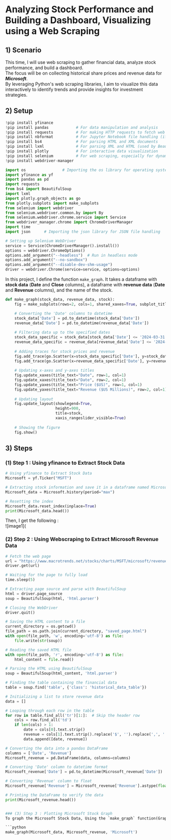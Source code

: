 # Analyzing Stock Performance and Building a Dashboard, Visualizing using a Web Scraping
## 1) Scenario
This time, I will use web scraping to gather financial data, analyze stock performance, and build a dashboard.    
The focus will be on collecting historical share prices and revenue data for ***Microsoft***.    
By leveraging Python's web scraping libraries, I aim to visualize this data interactively to identify trends and provide insights for investment strategies.

## 2) Setup
```python
!pip install yfinance
!pip install pandas            # For data manipulation and analysis
!pip install requests          # For making HTTP requests to fetch web pages
!pip install nbformat          # For Jupyter Notebook file handling (if needed)
!pip install bs4               # For parsing HTML and XML documents
!pip install lxml              # For parsing XML and HTML (used by BeautifulSoup)
!pip install plotly            # For interactive data visualization
!pip install selenium          # For web scraping, especially for dynamically loaded content
!pip install webdriver-manager
```
```python
import os                # Importing the os library for operating system interactions
import yfinance as yf
import pandas as pd
import requests
from bs4 import BeautifulSoup
import lxml
import plotly.graph_objects as go
from plotly.subplots import make_subplots
from selenium import webdriver
from selenium.webdriver.common.by import By
from selenium.webdriver.chrome.service import Service
from webdriver_manager.chrome import ChromeDriverManager
import time
import json      # Importing the json library for JSON file handling
```
```python
# Setting up Selenium WebDriver
service = Service(ChromeDriverManager().install())
options = webdriver.ChromeOptions()
options.add_argument("--headless")  # Run in headless mode
options.add_argument("--no-sandbox")
options.add_argument("--disable-dev-shm-usage")
driver = webdriver.Chrome(service=service, options=options)
```
In this project, I define the function `make_graph`. It takes a dataframe with **stock data** (**Date** and **Close** columns), a dataframe with **revenue data** (**Date** and **Revenue** columns), and the name of the stock.
```python
def make_graph(stock_data, revenue_data, stock):
    fig = make_subplots(rows=2, cols=1, shared_xaxes=True, subplot_titles=("Historical Share Price", "Historical Revenue"), vertical_spacing = .3)

    # Converting the 'Date' columns to datetime
    stock_data['Date'] = pd.to_datetime(stock_data['Date'])
    revenue_data['Date'] = pd.to_datetime(revenue_data['Date'])
    
    # Filtering data up to the specified dates
    stock_data_specific = stock_data[stock_data['Date'] <= '2024-03-31']
    revenue_data_specific = revenue_data[revenue_data['Date'] <= '2024-03-31']
    
    # Adding traces for stock prices and revenue
    fig.add_trace(go.Scatter(x=stock_data_specific['Date'], y=stock_data_specific['Close'].astype("float"), name="Share Price"), row=1, col=1)
    fig.add_trace(go.Scatter(x=revenue_data_specific['Date'], y=revenue_data_specific['Revenue'].astype("float"), name="Revenue"), row=2, col=1)
    
    # Updating x-axes and y-axes titles
    fig.update_xaxes(title_text="Date", row=1, col=1)
    fig.update_xaxes(title_text="Date", row=2, col=1)
    fig.update_yaxes(title_text="Price ($US)", row=1, col=1)
    fig.update_yaxes(title_text="Revenue ($US Millions)", row=2, col=1)
    
    # Updating layout
    fig.update_layout(showlegend=True,
                      height=900,
                      title=stock,
                      xaxis_rangeslider_visible=True)
    
    # Showing the figure
    fig.show()
```

## 3) Steps
### (1) Step 1 : Using yfinance to Extract Stock Data    
```python
# Using yfinance to Extract Stock Data
Microsoft = yf.Ticker("MSFT")

# Extracting stock information and save it in a dataframe named Microsoft_data   
Microsoft_data = Microsoft.history(period="max")

# Resetting the index
Microsoft_data.reset_index(inplace=True)
print(Microsoft_data.head())
```
Then, I get the following :    
![image1](


### (2) Step 2 : Using Webscraping to Extract Microsoft Revenue Data
```python
# Fetch the web page
url = "https://www.macrotrends.net/stocks/charts/MSFT/microsoft/revenue"
driver.get(url)

# Waiting for the page to fully load
time.sleep(5)

# Extracting page source and parse with BeautifulSoup
html = driver.page_source
soup = BeautifulSoup(html, 'html.parser')

# Closing the WebDriver
driver.quit()

# Saving the HTML content to a file
current_directory = os.getcwd()
file_path = os.path.join(current_directory, "saved_page.html")
with open(file_path, 'w', encoding='utf-8') as file:
    file.write(str(soup))

# Reading the saved HTML file
with open(file_path, 'r', encoding='utf-8') as file:
    html_content = file.read()

# Parsing the HTML using BeautifulSoup
soup = BeautifulSoup(html_content, 'html.parser')

# Finding the table containing the financial data
table = soup.find('table', {'class': 'historical_data_table'})

# Initializing a list to store revenue data
data = []

# Looping through each row in the table
for row in table.find_all('tr')[1:]:  # Skip the header row
    cols = row.find_all('td')
    if len(cols) > 1:
        date = cols[0].text.strip()
        revenue = cols[1].text.strip().replace('$', '').replace(',', '')
        data.append([date, revenue])

# Converting the data into a pandas DataFrame
columns = ['Date', 'Revenue']
Microsoft_revenue = pd.DataFrame(data, columns=columns)

# Converting 'Date' column to datetime format
Microsoft_revenue['Date'] = pd.to_datetime(Microsoft_revenue['Date'])

# Converting 'Revenue' column to float
Microsoft_revenue['Revenue'] = Microsoft_revenue['Revenue'].astype(float)

# Printing the DataFrame to verify the data
print(Microsoft_revenue.head())


### (3) Step 3 : Plotting Microsoft Stock Graph
To graph the Microsoft Stock Data, Using the `make_graph` function(Graph will only show data upto March 2024).

```python
make_graph(Microsoft_data, Microsoft_revenue, 'Microsoft')
```
